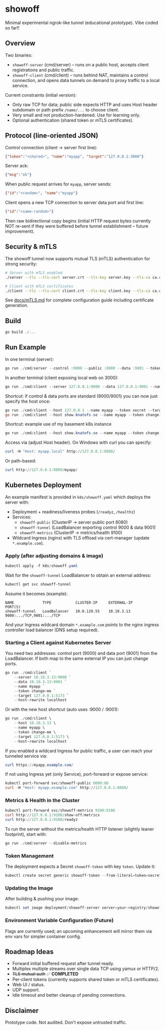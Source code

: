 # showoff

Minimal experimental ngrok-like tunnel (educational prototype). Vibe coded so far!!

## Overview

Two binaries:

* `showoff-server` (cmd/server) – runs on a public host, accepts client registrations and public traffic.
* `showoff-client` (cmd/client) – runs behind NAT, maintains a control connection, and opens data tunnels on demand to proxy traffic to a local service.

Current constraints (initial version):

* Only raw TCP for data; public side expects HTTP and uses Host header subdomain or path prefix `/name/...` to choose client.
* Very small and not production-hardened. Use for learning only.
* Optional authentication (shared token or mTLS certificates).

## Protocol (line-oriented JSON)

Control connection (client -> server first line):

```json
{"token":"<shared>", "name":"myapp", "target":"127.0.0.1:3000"}
```

Server ack:

```json
{"msg":"ok"}
```

When public request arrives for `myapp`, server sends:

```json
{"id":"<random>", "name":"myapp"}
```

Client opens a new TCP connection to server data port and first line:

```json
{"id":"<same-random>"}
```

Then raw bidirectional copy begins (initial HTTP request bytes currently NOT re-sent if they were buffered before tunnel establishment – future improvement).

## Security & mTLS

The showoff tunnel now supports mutual TLS (mTLS) authentication for strong security:

```bash
# Server with mTLS enabled
./server --tls --tls-cert server.crt --tls-key server.key --tls-ca ca.crt

# Client with mTLS certificates  
./client --tls --tls-cert client.crt --tls-key client.key --tls-ca ca.crt --server secure.example.com:9000
```

See [docs/mTLS.md](docs/mTLS.md) for complete configuration guide including certificate generation.

## Build

```powershell
go build ./...
```

## Run Example

In one terminal (server):

```powershell
go run ./cmd/server --control :9000 --public :8080 --data :9001 --token secret
```

In another terminal (client exposing local web on 3000):

```powershell
go run ./cmd/client --server 127.0.0.1:9000 --data 127.0.0.1:9001 --name myapp --token secret --target 127.0.0.1:5173
```

Shortcut: if control & data ports are standard (9000/9001) you can now just specify the host once:

```powershell
go run ./cmd/client --host 127.0.0.1 --name myapp --token secret --target 127.0.0.1:5173
go run ./cmd/client --host show.knatofs.se --name myapp --token change-me --target 127.0.0.1:3000
```

Shortcut: example use of my basement k8s instance

```powershell
go run ./cmd/client --host show.knatofs.se --name myapp --token change-me --target 127.0.0.1:3000
```

Access via (adjust Host header). On Windows with curl you can specify:

```powershell
curl -H "Host: myapp.local" http://127.0.0.1:8080/
```

Or path-based:

```powershell
curl http://127.0.0.1:8080/myapp/
```

## Kubernetes Deployment

An example manifest is provided in `k8s/showoff.yaml` which deploys the server with:
* Deployment + readiness/liveness probes (`/readyz`, `/healthz`)
* Services:
	* `showoff-public` (ClusterIP -> server public port 8080)
	* `showoff-tunnel` (LoadBalancer exporting control 9000 & data 9001)
	* `showoff-metrics` (ClusterIP -> metrics/health 9100)
* Wildcard Ingress (nginx) with TLS offload via cert-manager (update `*.example.com`).

### Apply (after adjusting domains & image)

```powershell
kubectl apply -f k8s/showoff.yaml
```

Wait for the `showoff-tunnel` LoadBalancer to obtain an external address:

```powershell
kubectl get svc showoff-tunnel
```

Assume it becomes (example):
```
NAME             TYPE           CLUSTER-IP     EXTERNAL-IP      PORT(S)
showoff-tunnel   LoadBalancer   10.0.120.55    10.10.3.13       9000:.../TCP,9001:.../TCP
```

And your Ingress wildcard domain `*.example.com` points to the nginx ingress controller load balancer (DNS setup required).

### Starting a Client against Kubernetes Server

You need two addresses: control port (9000) and data port (9001) from the LoadBalancer. If both map to the same external IP you can just change ports.

```powershell
go run ./cmd/client `
	--server 10.10.3.13:9000 `
	--data 10.10.3.13:9001 `
	--name myapp `
	--token change-me `
	--target 127.0.0.1:5173 `
	--host-rewrite localhost
```

Or with the new host shortcut (auto uses :9000 / :9001):

```powershell
go run ./cmd/client \
	--host 10.10.3.13 \
	--name myapp \
	--token change-me \
	--target 127.0.0.1:5173 \
	--host-rewrite localhost
```

If you enabled a wildcard Ingress for public traffic, a user can reach your tunneled service via:

```powershell
curl https://myapp.example.com/
```

If not using Ingress yet (only Service), port-forward or expose service:

```powershell
kubectl port-forward svc/showoff-public 8080:80
curl -H "Host: myapp.example.com" http://127.0.0.1:8080/
```

### Metrics & Health in the Cluster

```powershell
kubectl port-forward svc/showoff-metrics 9100:9100
curl http://127.0.0.1:9100/show-off/metrics
curl http://127.0.0.1:9100/readyz
```

To run the server without the metrics/health HTTP listener (slightly leaner footprint), start with:

```powershell
go run ./cmd/server --disable-metrics
```

### Token Management

The deployment expects a Secret `showoff-token` with key `token`. Update it:

```powershell
kubectl create secret generic showoff-token --from-literal=token=secret --dry-run=client -o yaml | kubectl apply -f -
```

### Updating the Image

After building & pushing your image:

```powershell
kubectl set image deployment/showoff-server server=your-registry/showoff-server:TAG
```

### Environment Variable Configuration (Future)

Flags are currently used; an upcoming enhancement will mirror them via env vars for simpler container config.

## Roadmap Ideas

* Forward initial buffered request after tunnel ready.
* Multiplex multiple streams over single data TCP using yamux or HTTP/2.
* ~~TLS mutual auth~~ ✅ **COMPLETED**
* Per-client tokens (currently supports shared token or mTLS certificates).
* Web UI / status.
* UDP support.
* Idle timeout and better cleanup of pending connections.

## Disclaimer

Prototype code. Not audited. Don't expose untrusted traffic.
